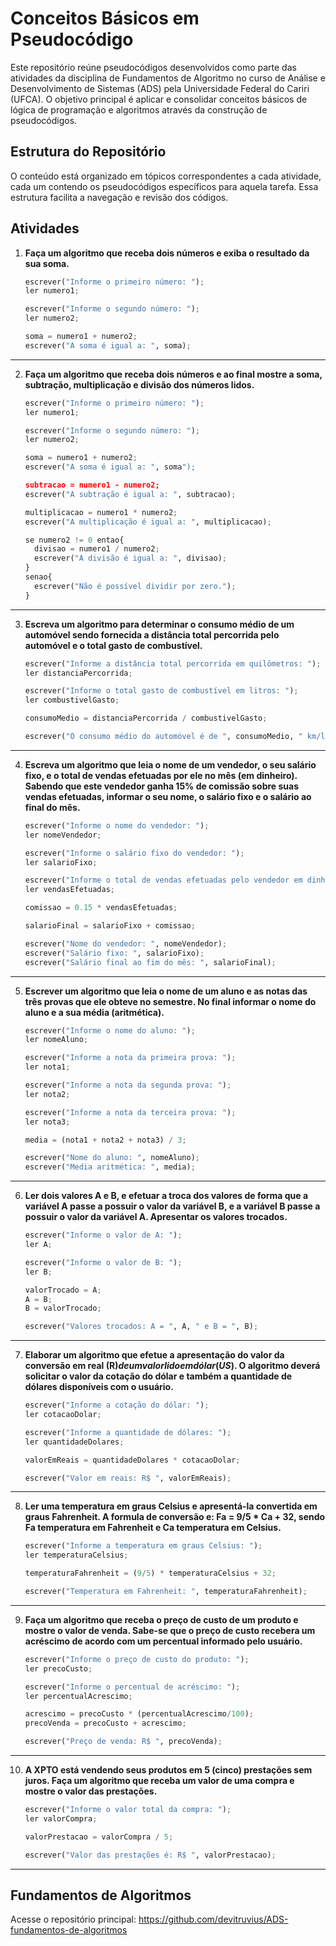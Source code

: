 # Conceitos Básicos em Pseudocódigo

Este repositório reúne pseudocódigos desenvolvidos como parte das atividades da disciplina de Fundamentos de Algoritmo no curso de Análise e Desenvolvimento de Sistemas (ADS) pela Universidade Federal do Cariri (UFCA). O objetivo principal é aplicar e consolidar conceitos básicos de lógica de programação e algoritmos através da construção de pseudocódigos.

## Estrutura do Repositório

O conteúdo está organizado em tópicos correspondentes a cada atividade, cada um contendo os pseudocódigos específicos para aquela tarefa. Essa estrutura facilita a navegação e revisão dos códigos.

## Atividades

1. **Faça um algoritmo que receba dois números e exiba o resultado da sua soma.**

   ```python
   escrever("Informe o primeiro número: ");
   ler numero1;

   escrever("Informe o segundo número: ");
   ler numero2;

   soma = numero1 + numero2;
   escrever("A soma é igual a: ", soma);
<hr>

2. **Faça um algoritmo que receba dois números e ao final mostre a soma, subtração, multiplicação e divisão dos números lidos.**

   ```python
   escrever("Informe o primeiro número: ");
   ler numero1;

   escrever("Informe o segundo número: ");
   ler numero2;

   soma = numero1 + numero2;
   escrever("A soma é igual a: ", soma");

   subtracao = numero1 - numero2;
   escrever("A subtração é igual a: ", subtracao);

   multiplicacao = numero1 * numero2;
   escrever("A multiplicação é igual a: ", multiplicacao);

   se numero2 != 0 entao{
     divisao = numero1 / numero2;
     escrever("A divisão é igual a: ", divisao);
   }
   senao{
     escrever("Não é possível dividir por zero.");
   }
<hr>

3. **Escreva um algoritmo para determinar o consumo médio de um automóvel sendo fornecida a distância total percorrida pelo automóvel e o total gasto de combustível.**

   ```python
   escrever("Informe a distância total percorrida em quilômetros: ");
   ler distanciaPercorrida;

   escrever("Informe o total gasto de combustível em litros: ");
   ler combustivelGasto;

   consumoMedio = distanciaPercorrida / combustivelGasto;

   escrever("O consumo médio do automóvel é de ", consumoMedio, " km/l");
<hr>

4. **Escreva um algoritmo que leia o nome de um vendedor, o seu salário fixo, e o total de vendas efetuadas por ele no mês (em dinheiro). Sabendo que este vendedor ganha 15% de comissão sobre suas vendas efetuadas, informar o seu nome, o salário fixo e o salário ao final do mês.**

   ```python
   escrever("Informe o nome do vendedor: ");
   ler nomeVendedor;

   escrever("Informe o salário fixo do vendedor: ");
   ler salarioFixo;

   escrever("Informe o total de vendas efetuadas pelo vendedor em dinheiro: ");
   ler vendasEfetuadas;

   comissao = 0.15 * vendasEfetuadas;

   salarioFinal = salarioFixo + comissao;

   escrever("Nome do vendedor: ", nomeVendedor);
   escrever("Salário fixo: ", salarioFixo);
   escrever("Salário final ao fim do mês: ", salarioFinal);
<hr>

5. **Escrever um algoritmo que leia o nome de um aluno e as notas das três provas que ele obteve no semestre. No final informar o nome do aluno e a sua média (aritmética).**

   ```python
   escrever("Informe o nome do aluno: ");
   ler nomeAluno;

   escrever("Informe a nota da primeira prova: ");
   ler nota1;

   escrever("Informe a nota da segunda prova: ");
   ler nota2;

   escrever("Informe a nota da terceira prova: ");
   ler nota3;

   media = (nota1 + nota2 + nota3) / 3;

   escrever("Nome do aluno: ", nomeAluno);
   escrever("Media aritmética: ", media);
<hr>
  
6. **Ler dois valores A e B, e efetuar a troca dos valores de forma que a variável A passe a possuir o valor da variável B, e a variável B passe a possuir o valor da variável A. Apresentar os valores trocados.**

   ```python
   escrever("Informe o valor de A: ");
   ler A;

   escrever("Informe o valor de B: ");
   ler B;

   valorTrocado = A;
   A = B;
   B = valorTrocado;

   escrever("Valores trocados: A = ", A, " e B = ", B);
<hr>
  
7. **Elaborar um algoritmo que efetue a apresentação do valor da conversão em real (R$) de um valor lido em dólar (US$). O algoritmo deverá solicitar o valor da cotação do dólar e também a quantidade de dólares disponíveis com o usuário.**

   ```python
   escrever("Informe a cotação do dólar: ");
   ler cotacaoDolar;

   escrever("Informe a quantidade de dólares: ");
   ler quantidadeDolares;

   valorEmReais = quantidadeDolares * cotacaoDolar;

   escrever("Valor em reais: R$ ", valorEmReais);
<hr>
  
8. **Ler uma temperatura em graus Celsius e apresentá-la convertida em graus Fahrenheit. A formula de conversão e: Fa = 9/5 * Ca + 32, sendo Fa temperatura em Fahrenheit e Ca temperatura em Celsius.**

   ```python
   escrever("Informe a temperatura em graus Celsius: ");
   ler temperaturaCelsius;

   temperaturaFahrenheit = (9/5) * temperaturaCelsius + 32;

   escrever("Temperatura em Fahrenheit: ", temperaturaFahrenheit);
<hr>

9. **Faça um algoritmo que receba o preço de custo de um produto e mostre o valor de venda. Sabe-se que o preço de custo recebera um acréscimo de acordo com um percentual informado pelo usuário.**

   ```python
   escrever("Informe o preço de custo do produto: ");
   ler precoCusto;

   escrever("Informe o percentual de acréscimo: ");
   ler percentualAcrescimo;

   acrescimo = precoCusto * (percentualAcrescimo/100);
   precoVenda = precoCusto + acrescimo;

   escrever("Preço de venda: R$ ", precoVenda);
<hr>

10. **A XPTO está vendendo seus produtos em 5 (cinco) prestações sem juros. Faça um algoritmo que receba um valor de uma compra e mostre o valor das prestações.**

    ```python
    escrever("Informe o valor total da compra: ");
    ler valorCompra;

    valorPrestacao = valorCompra / 5;

    escrever("Valor das prestações é: R$ ", valorPrestacao);
<hr>

## Fundamentos de Algoritmos
Acesse o repositório principal: https://github.com/devitruvius/ADS-fundamentos-de-algoritmos

